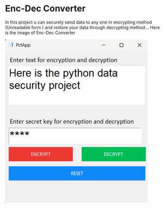 # Enc-Dec Converter
In this project u can securely send data to any one in encrypting method (Unreadable form ) and restore your data through decrypting method...
Here is the image of Enc-Dec Converter 

![image url](https://github.com/Rajiv-mandal04/Enc-Dec-Converter/blob/main/Screenshot%202025-08-21%20090804.png)
